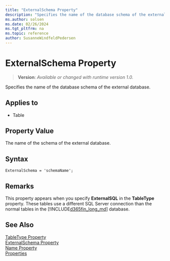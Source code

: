 ```yaml
---
title: "ExternalSchema Property"
description: "Specifies the name of the database schema of the external database."
ms.author: solsen
ms.date: 02/26/2024
ms.tgt_pltfrm: na
ms.topic: reference
author: SusanneWindfeldPedersen
---
```

[//]: # (START>DO_NOT_EDIT)
[//]: # (IMPORTANT:Do not edit any of the content between here and the END>DO_NOT_EDIT.)
[//]: # (Any modifications should be made in the .xml files in the ModernDev repo.)
# ExternalSchema Property
> **Version**: _Available or changed with runtime version 1.0._

Specifies the name of the database schema of the external database.

## Applies to
-   Table

[//]: # (IMPORTANT: END>DO_NOT_EDIT)

## Property Value

The name of the schema of the external database.  

## Syntax

```AL
ExternalSchema = 'schemaName';
```
 
## Remarks  

This property appears when you specify **ExternalSQL** in the **TableType** property. These tables use a different SQL Server connection than the normal tables in the [!INCLUDE[d365fin_long_md](../includes/d365fin_long_md.md)] database.  
  
## See Also  

[TableType Property](devenv-tabletype-property.md)   
[ExternalSchema Property](devenv-externalschema-property.md)   
[Name Property](./devenv-properties.md)   
[Properties](devenv-properties.md)